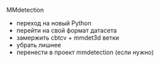 MMdetection
- переход на новый Python
- перейти на свой формат датасета
- замержить cbtcv + mmdet3d  ветки
- убрать лишнее
- перенести в проект mmdetection (если нужно)